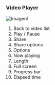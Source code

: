 ### Video Player

![Imagen1](http://static.energysistem.com/images/manuals/42689/57f378e6ddff5.jpg)

1. Back to video list
2. Play / Pause
3. Share
4. Share options
5. Options
6. Now playing
7. Length
8. Full screen
9. Progress bar
10. Elapsed time



